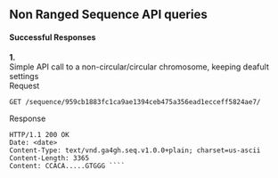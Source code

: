 ## Non Ranged Sequence API queries

#### Successful Responses

**1.**  
Simple API call to a non-circular/circular chromosome, keeping deafult settings  
Request
````
GET /sequence/959cb1883fc1ca9ae1394ceb475a356ead1ecceff5824ae7/
````

Response
````
HTTP/1.1 200 OK
Date: <date>
Content-Type: text/vnd.ga4gh.seq.v1.0.0+plain; charset=us-ascii
Content-Length: 3365
Content: CCACA.....GTGGG ````
